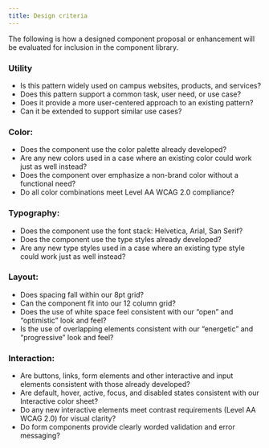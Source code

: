 ```yaml
---
title: Design criteria
---
```


The following is how a designed component proposal or enhancement will be evaluated for inclusion in the component library.

### Utility

- Is this pattern widely used on campus websites, products, and services?
- Does this pattern support a common task, user need, or use case?
- Does it provide a more user-centered approach to an existing pattern?
- Can it be extended to support similar use cases?


### Color:

- Does the component use the color palette already developed?
- Are any new colors used in a case where an existing color could work just as well instead?
- Does the component over emphasize a non-brand color without a functional need?
- Do all color combinations meet Level AA WCAG 2.0 compliance?


### Typography:

- Does the component use the font stack: Helvetica, Arial, San Serif?
- Does the component use the type styles already developed?
- Are any new type styles used in a case where an existing type style could work just as well instead?


### Layout:
- Does spacing fall within our 8pt grid?
- Can the component fit into our 12 column grid?
- Does the use of white space feel consistent with our “open” and “optimistic” look and feel?
- Is the use of overlapping elements consistent with our “energetic” and “progressive” look and feel?


### Interaction:
- Are buttons, links, form elements and other interactive and input elements consistent with those already developed?
- Are default, hover, active, focus, and disabled states consistent with our Interactive color sheet?
- Do any new interactive elements meet contrast requirements (Level AA WCAG 2.0) for visual clarity?
- Do form components provide clearly worded validation and error messaging?
